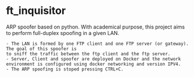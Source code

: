# ft_inquisitor

ARP spoofer based on python. With academical purpose, this project aims to perform full-duplex spoofing in a given LAN.

    - The LAN is formed by one FTP client and one FTP server (or gateway). The goal of this spoofer is
    to sniff the traffic between the ftp client and the ftp server.
    - Server, Client and spoofer are deployed on Docker and the network environment is configured using docker networking and version IPV4.
    - The ARP spoofing is stoped pressing CTRL+C.
